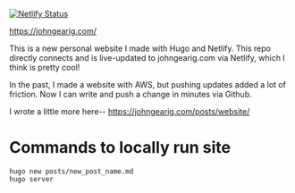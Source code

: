 [![Netlify Status](https://api.netlify.com/api/v1/badges/3d9a95ce-e0c7-4524-900b-4afa7458fefd/deploy-status)](https://app.netlify.com/sites/golden-kitten-81dbd0/deploys)

https://johngearig.com/

This is a new personal website I made with Hugo and Netlify. This repo directly connects and is live-updated to johngearig.com via Netlify, which I think is pretty cool!

In the past, I made a website with AWS, but pushing updates added a lot of friction. Now I can write and push a change in minutes via Github.

I wrote a little more here-- https://johngearig.com/posts/website/

# Commands to locally run site
    hugo new posts/new_post_name.md
    hugo server